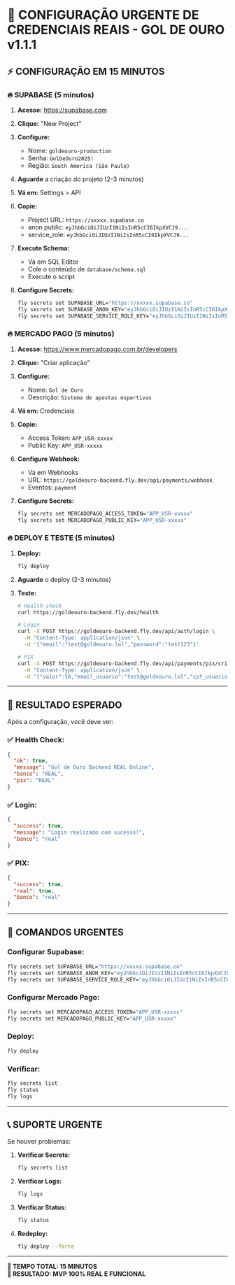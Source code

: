 # 🚨 CONFIGURAÇÃO URGENTE DE CREDENCIAIS REAIS - GOL DE OURO v1.1.1

## ⚡ **CONFIGURAÇÃO EM 15 MINUTOS**

### **🔥 SUPABASE (5 minutos)**

1. **Acesse:** https://supabase.com
2. **Clique:** "New Project"
3. **Configure:**
   - Nome: `goldeouro-production`
   - Senha: `GolDeOuro2025!`
   - Região: `South America (São Paulo)`

4. **Aguarde** a criação do projeto (2-3 minutos)

5. **Vá em:** Settings > API
6. **Copie:**
   - Project URL: `https://xxxxx.supabase.co`
   - anon public: `eyJhbGciOiJIUzI1NiIsInR5cCI6IkpXVCJ9...`
   - service_role: `eyJhbGciOiJIUzI1NiIsInR5cCI6IkpXVCJ9...`

7. **Execute Schema:**
   - Vá em SQL Editor
   - Cole o conteúdo de `database/schema.sql`
   - Execute o script

8. **Configure Secrets:**
   ```bash
   fly secrets set SUPABASE_URL="https://xxxxx.supabase.co"
   fly secrets set SUPABASE_ANON_KEY="eyJhbGciOiJIUzI1NiIsInR5cCI6IkpXVCJ9..."
   fly secrets set SUPABASE_SERVICE_ROLE_KEY="eyJhbGciOiJIUzI1NiIsInR5cCI6IkpXVCJ9..."
   ```

### **🔥 MERCADO PAGO (5 minutos)**

1. **Acesse:** https://www.mercadopago.com.br/developers
2. **Clique:** "Criar aplicação"
3. **Configure:**
   - Nome: `Gol de Ouro`
   - Descrição: `Sistema de apostas esportivas`

4. **Vá em:** Credenciais
5. **Copie:**
   - Access Token: `APP_USR-xxxxx`
   - Public Key: `APP_USR-xxxxx`

6. **Configure Webhook:**
   - Vá em Webhooks
   - URL: `https://goldeouro-backend.fly.dev/api/payments/webhook`
   - Eventos: `payment`

7. **Configure Secrets:**
   ```bash
   fly secrets set MERCADOPAGO_ACCESS_TOKEN="APP_USR-xxxxx"
   fly secrets set MERCADOPAGO_PUBLIC_KEY="APP_USR-xxxxx"
   ```

### **🔥 DEPLOY E TESTE (5 minutos)**

1. **Deploy:**
   ```bash
   fly deploy
   ```

2. **Aguarde** o deploy (2-3 minutos)

3. **Teste:**
   ```bash
   # Health check
   curl https://goldeouro-backend.fly.dev/health
   
   # Login
   curl -X POST https://goldeouro-backend.fly.dev/api/auth/login \
     -H "Content-Type: application/json" \
     -d '{"email":"test@goldeouro.lol","password":"test123"}'
   
   # PIX
   curl -X POST https://goldeouro-backend.fly.dev/api/payments/pix/criar \
     -H "Content-Type: application/json" \
     -d '{"valor":50,"email_usuario":"test@goldeouro.lol","cpf_usuario":"12345678901"}'
   ```

---

## 🎯 **RESULTADO ESPERADO**

Após a configuração, você deve ver:

### **✅ Health Check:**
```json
{
  "ok": true,
  "message": "Gol de Ouro Backend REAL Online",
  "banco": "REAL",
  "pix": "REAL"
}
```

### **✅ Login:**
```json
{
  "success": true,
  "message": "Login realizado com sucesso!",
  "banco": "real"
}
```

### **✅ PIX:**
```json
{
  "success": true,
  "real": true,
  "banco": "real"
}
```

---

## 🚨 **COMANDOS URGENTES**

### **Configurar Supabase:**
```bash
fly secrets set SUPABASE_URL="https://xxxxx.supabase.co"
fly secrets set SUPABASE_ANON_KEY="eyJhbGciOiJIUzI1NiIsInR5cCI6IkpXVCJ9..."
fly secrets set SUPABASE_SERVICE_ROLE_KEY="eyJhbGciOiJIUzI1NiIsInR5cCI6IkpXVCJ9..."
```

### **Configurar Mercado Pago:**
```bash
fly secrets set MERCADOPAGO_ACCESS_TOKEN="APP_USR-xxxxx"
fly secrets set MERCADOPAGO_PUBLIC_KEY="APP_USR-xxxxx"
```

### **Deploy:**
```bash
fly deploy
```

### **Verificar:**
```bash
fly secrets list
fly status
fly logs
```

---

## 📞 **SUPORTE URGENTE**

Se houver problemas:

1. **Verificar Secrets:**
   ```bash
   fly secrets list
   ```

2. **Verificar Logs:**
   ```bash
   fly logs
   ```

3. **Verificar Status:**
   ```bash
   fly status
   ```

4. **Redeploy:**
   ```bash
   fly deploy --force
   ```

---

**🎯 TEMPO TOTAL: 15 MINUTOS**  
**🚀 RESULTADO: MVP 100% REAL E FUNCIONAL**
